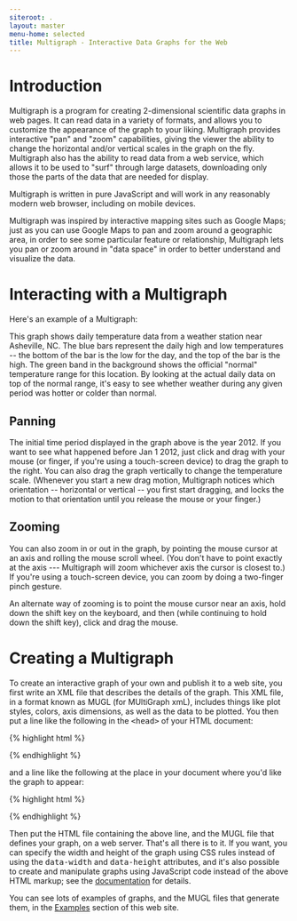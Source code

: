```yaml
---
siteroot: .
layout: master
menu-home: selected
title: Multigraph - Interactive Data Graphs for the Web
---
```


Introduction
============


Multigraph is a program for creating 2-dimensional scientific data
graphs in web pages. It can read data in a variety of formats, and
allows you to customize the appearance of the graph to your
liking.  Multigraph provides interactive "pan" and "zoom" capabilities,
giving the viewer the ability to change the horizontal and/or vertical
scales in the graph on the fly. Multigraph also has the ability to
read data from a web service, which allows it to be used to "surf"
through large datasets, downloading only those the parts of the data
that are needed for display.


Multigraph is written in pure JavaScript and will work in any reasonably
modern web browser, including on mobile devices.

Multigraph was inspired by interactive mapping sites such as Google Maps;
just as you can use Google Maps to pan and zoom around a geographic
area, in order to see some particular feature or relationship,
Multigraph lets you pan or zoom around in "data space" in order to better
understand and visualize the data.


Interacting with a Multigraph
============

Here's an example of a Multigraph:

<center>
<div class="multigraph" data-width="1000" data-height="200" data-src="lib/acis-static.xml"></div>
</center>


This graph shows daily temperature data from a weather
station near Asheville, NC.  The blue bars represent the daily high and low
temperatures -- the bottom of the bar is the low for the day, and the top
of the bar is the high.  The green band in the background shows the official
"normal" temperature range for this location.  By looking at the actual
daily data on top of the normal range, it's easy to see whether weather
during any given period was hotter or colder than normal.


Panning
-------


The initial time period displayed in the graph above is the year 2012.
If you want to see what happened before Jan 1 2012, just click and
drag with your mouse (or finger, if you're using a touch-screen device)
to drag the graph to the right.  You can also drag the graph
vertically to change the temperature scale.  (Whenever you start a new
drag motion, Multigraph notices which orientation -- horizontal or
vertical -- you first start dragging, and locks the motion to that
orientation until you release the mouse or your finger.)


Zooming
-------


You can also zoom in or out in the graph, by pointing the mouse cursor
at an axis and rolling the mouse scroll wheel.  (You don't have to point
exactly at the axis --- Multigraph will zoom whichever axis the cursor
is closest to.)  If you're using a touch-screen device, you can zoom
by doing a two-finger pinch gesture.

An alternate way of zooming is to point the mouse cursor near an axis,
hold down the shift key on the keyboard, and then (while continuing to
hold down the shift key), click and drag the mouse.


Creating a Multigraph
=====================


To create an interactive graph of your own and publish it to a web
site, you first write an XML file that describes the details of the
graph.  This XML file, in a format known as MUGL (for MUltiGraph xmL),
includes things like plot styles, colors, axis dimensions, as well as
the data to be plotted.  You then put a line like the following in the
<tt><span class="nt">&lt;head&gt;</span></tt> of your HTML document:

{% highlight html %}
<script type="text/javascript" src="http://multigraph.github.com/download/multigraph-min.js"></script>
{% endhighlight %}

and a line like the following at the place in your document where you'd
like the graph to appear:

{% highlight html %}
<div class="multigraph" data-src="file.mugl" data-width="500" data-height="400"/></div>
{% endhighlight %}

Then put the HTML file containing the above line, and the MUGL file
that defines your graph, on a web server.  That's all there is to it.
If you want, you can specify the width and height of the graph using
CSS rules instead of using the <tt><span
class="na">data-width</span></tt> and <tt><span
class="na">data-height</span></tt> attributes, and it's also possible
to create and manipulate graphs using JavaScript code instead of the
above HTML markup; see the [documentation](documentation) for details.

You can see lots of examples of graphs, and the MUGL files that
generate them, in the [Examples](examples) section of this web site.
